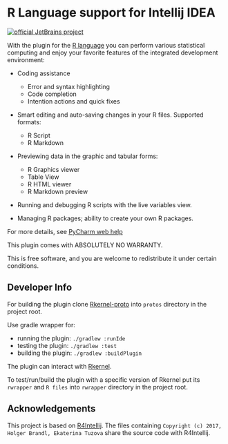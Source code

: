 R Language support for Intellij IDEA
====================================

[![official JetBrains project](https://jb.gg/badges/official.svg)](https://confluence.jetbrains.com/display/ALL/JetBrains+on+GitHub)

With the plugin for the [R language](https://www.r-project.org) you
can perform various statistical computing and enjoy your favorite
features of the integrated development environment:

- Coding assistance
    - Error and syntax highlighting
    - Code completion
    - Intention actions and quick fixes

-  Smart editing and auto-saving changes in your R files. Supported formats:
    -   R Script
    -   R Markdown

-   Previewing data in the graphic and tabular forms:
    -   R Graphics viewer
    -   Table View
    -   R HTML viewer
    -   R Markdown preview

-   Running and debugging R scripts with the live variables view.
-   Managing R packages; ability to create your own R packages.

For more details, see [PyCharm web help](https://www.jetbrains.com/help/pycharm/2019.3/r-plugin-support.html)

This plugin comes with ABSOLUTELY NO WARRANTY.

This is free software, and you are welcome to redistribute it under certain conditions.


Developer Info
--------------

For building the plugin clone [Rkernel-proto](https://github.com/JetBrains/Rkernel-proto) into `protos` directory in the project root.

Use gradle wrapper for:

- running the plugin: `./gradlew :runIde`
- testing the plugin: `./gradlew :test`
- building the plugin: `./gradlew :buildPlugin`

The plugin can interact with [Rkernel](https://github.com/JetBrains/Rkernel).

To test/run/build the plugin with a specific version of Rkernel put its `rwrapper` and `R files` into `rwrapper` directory in the project root.

Acknowledgements
----------------

This project is based on [R4Intellij](http://holgerbrandl.github.io/r4intellij/). 
The files containing `Copyright (c) 2017, Holger Brandl, Ekaterina Tuzova` share the source code with R4Intellij.

